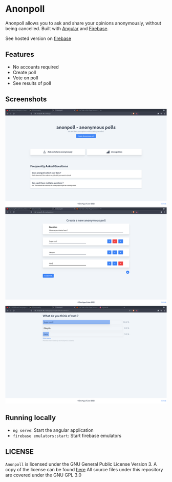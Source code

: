 # Anonpoll

Anonpoll allows you to ask and share your opinions anonymously, without being
cancelled. Built with [Angular](https://angular.io/) and
[Firebase](https://firebase.google.com/).

See hosted version on [firebase](https://anonpoll-dhc.web.app/)

## Features

- No accounts required
- Create poll
- Vote on poll
- See results of poll

## Screenshots

![`Anonpoll` Home](./res/anonpoll-home.png)
![`Anonpoll` Creating a new poll](./res/anonpoll-new.png)
![`Anonpoll` Viewing the result](./res/anonpoll-result.png)

## Running locally

- `ng serve`: Start the angular application
- `firebase emulators:start`: Start firebase emulators

## LICENSE

`Anonpoll` is licensed under the GNU General Public License Version 3. A copy of the license can be found [here](./LICENSE)
All source files under this repository are covered under the GNU GPL 3.0
